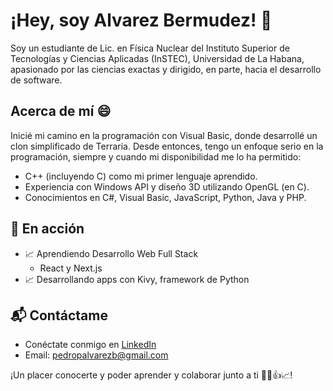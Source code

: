 # ¡Hey, soy Alvarez Bermudez! 👋

Soy un estudiante de Lic. en Física Nuclear del Instituto Superior de Tecnologías y Ciencias Aplicadas (InSTEC), Universidad de La Habana, apasionado por las ciencias exactas y dirigido, en parte, hacia el desarrollo de software.

## Acerca de mí 😄

Inicié mi camino en la programación con Visual Basic, donde desarrollé un clon simplificado de Terraria. Desde entonces, tengo un enfoque serio en la programación, siempre y cuando mi disponibilidad me lo ha permitido:
- C++ (incluyendo C) como mi primer lenguaje aprendido.
- Experiencia con Windows API y diseño 3D utilizando OpenGL (en C).
- Conocimientos en C#, Visual Basic, JavaScript, Python, Java y PHP. 


## 🌱 En acción

- 📈 Aprendiendo Desarrollo Web Full Stack
  - React y Next.js
- 📈 Desarrollando apps con Kivy, framework de Python

## 📬 Contáctame

- Conéctate conmigo en [LinkedIn](https://www.linkedin.com/in/pedro-pablo-alvarez-bermúdez-57771432b)
- Email: pedropalvarezb@gmail.com

¡Un placer conocerte y poder aprender y colaborar junto a ti 🤝🙂👍📈! 


